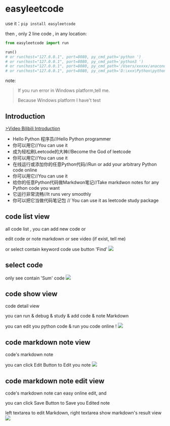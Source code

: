 # easyleetcode

use it：`pip install easyleetcode`

then , only 2 line code , in any location:
```python
from easyleetcode import run

run()
# or run(host="127.0.0.1", port=8080, py_cmd_path='python ')
# or run(host="127.0.0.1", port=8080, py_cmd_path='python3 ')
# or run(host="127.0.0.1", port=8080, py_cmd_path='/Users/xxxxx/anaconda3/bin/python3 ')
# or run(host="127.0.0.1", port=8080, py_cmd_path='D:\xxx\Python\python3.exe ')
```

note:
>If you run error in Windows platform,tell me.
>
>Because Windows platform I have't test

## Introduction

[>Video Bilibili Introduction](https://www.bilibili.com/video/BV1bp4y1D7ia/)

- Hello Python 程序员//Hello Python programmer
- 你可以用它//You can use it
- 成为轻松刷Leetcode的大神//Become the God of leetcode
- 你可以用它//You can use it
- 在线运行或添加你的任意Python代码//Run or add your arbitrary Python code online
- 你可以用它//You can use it
- 给你的任意Python代码做Markdwon笔记//Take markdwon notes for any Python code you want
- 它运行非常流畅//It runs very smoothly
- 你可以把它当做代码笔记包 // You can use it as leetcode study package
## code list view
all code list , you can add new code or 

edit code or note markdown 
or see video (if exist, tell me)

or select contain keyword code use button 'Find'
![](imgs/code_view.png)

## select code
only see contain 'Sum' code
![](imgs/code_view_find.png)

## code show view
code detail view

you can run & debug & study & add code & note Markdown

you can edit you python code & run you code online !
![](imgs/code_show.png)


## code markdown note view
code's markdown note 

you can click Edit Button to Edit you note
![](imgs/code_md.png)

## code markdown note edit view
code's markdown note can easy online edit, and 

you can click Save Button to Save you Edited note

left textarea to edit Markdown, right textarea show markdown's result view
![](imgs/md_edit.png)